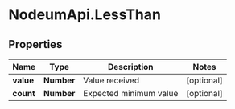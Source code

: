 # NodeumApi.LessThan

## Properties

Name | Type | Description | Notes
------------ | ------------- | ------------- | -------------
**value** | **Number** | Value received | [optional] 
**count** | **Number** | Expected minimum value | [optional] 


